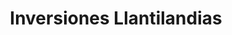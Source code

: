 ---
title: "Inversiones Llantilandias"
url: /comayagua/inversiones-llantilandias/
shop: neumáticos
---